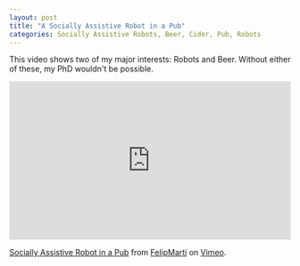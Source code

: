 ```yaml
---
layout: post
title: "A Socially Assistive Robot in a Pub"
categories: Socially Assistive Robots, Beer, Cider, Pub, Robots
---
```


This video shows two of my major interests: Robots and Beer. Without either of these, my PhD wouldn't be possible.


<div style="padding:56.25% 0 0 0;position:relative;"><iframe src="https://player.vimeo.com/video/280304743" style="position:absolute;top:0;left:0;width:100%;height:100%;" frameborder="0" webkitallowfullscreen mozallowfullscreen allowfullscreen></iframe></div><script src="https://player.vimeo.com/api/player.js"></script>
<p><a href="https://vimeo.com/280304743">Socially Assistive Robot in a Pub</a> from <a href="https://vimeo.com/felipmarti">FelipMarti</a> on <a href="https://vimeo.com">Vimeo</a>.</p>



